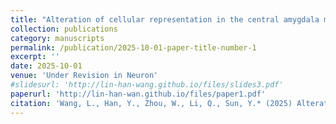 ```yaml
---
title: "Alteration of cellular representation in the central amygdala mediates stress-induced analgesia"
collection: publications
category: manuscripts
permalink: /publication/2025-10-01-paper-title-number-1
excerpt: ''
date: 2025-10-01
venue: 'Under Revision in Neuron'
#slidesurl: 'http://lin-han-wang.github.io/files/slides3.pdf'
paperurl: 'http://lin-han-wan.github.io/files/paper1.pdf'
citation: 'Wang, L., Han, Y., Zhou, W., Li, Q., Sun, Y.* (2025) Alteration of cellular representation in the central amygdala mediates stress-induced analgesia. Neuron, Under revision.'
---
```

